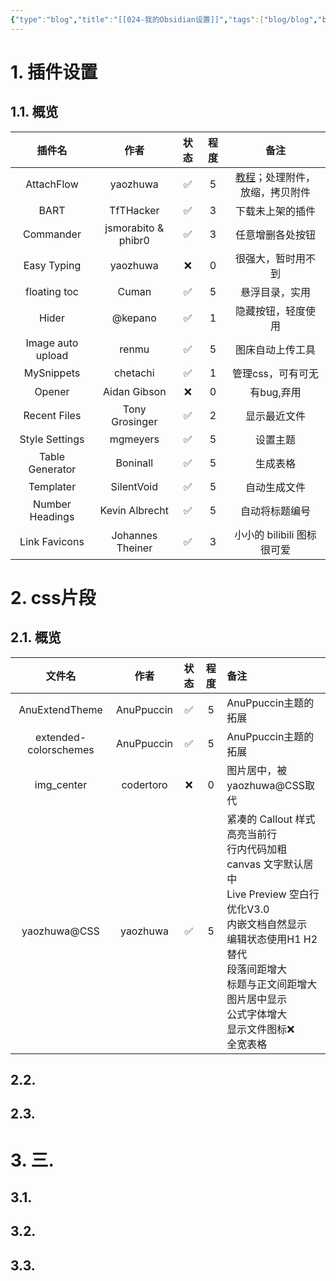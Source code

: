 ```yaml
---
{"type":"blog","title":"[[024-我的Obsidian设置]]","tags":["blog/blog","blog/note","blog/software"],"author":"codertoro","Establish":"2025-02-21","Update":"2025-02-21","dg-publish":true,"permalink":"/Blog/024-我的Obsidian设置/","dgPassFrontmatter":true,"noteIcon":"","created":"2025-02-21T21:41:51.294+08:00","updated":"2025-03-03T20:49:48.810+08:00"}
---
```


# 1. 插件设置
## 1.1. 概览
|        插件名        |         作者          | 状态  | 程度  |                    备注                     |
| :---------------: | :-----------------: | :-: | :-: | :---------------------------------------: |
|    AttachFlow     |      yaozhuwa       |  ✅  |  5  | [教程](https://b23.tv/L5yp4EC)；处理附件，放缩，拷贝附件 |
|       BART        |      TfTHacker      |  ✅  |  3  |                 下载未上架的插件                  |
|     Commander     | jsmorabito & phibr0 |  ✅  |  3  |                 任意增删各处按钮                  |
|    Easy Typing    |      yaozhuwa       |  ❌  |  0  |                 很强大，暂时用不到                 |
|   floating toc    |        Cuman        |  ✅  |  5  |                  悬浮目录，实用                  |
|       Hider       |       @kepano       |  ✅  |  1  |                 隐藏按钮，轻度使用                 |
| Image auto upload |        renmu        |  ✅  |  5  |                 图床自动上传工具                  |
|    MySnippets     |      chetachi       |  ✅  |  1  |                管理css，可有可无                 |
|      Opener       |    Aidan Gibson     |  ❌  |  0  |                  有bug,弃用                  |
|   Recent Files    |   Tony Grosinger    |  ✅  |  2  |                  显示最近文件                   |
|  Style Settings   |      mgmeyers       |  ✅  |  5  |                   设置主题                    |
|  Table Generator  |      Boninall       |  ✅  |  5  |                   生成表格                    |
|     Templater     |     SilentVoid      |  ✅  |  5  |                  自动生成文件                   |
|  Number Headings  |   Kevin Albrecht    |  ✅  |  5  |                  自动将标题编号                  |
|   Link Favicons   |  Johannes Theiner   |  ✅  |  3  |            小小的 bilibili 图标很可爱             |

# 2. css片段
## 2.1. 概览
|          文件名          |     作者     | 状态  | 程度  | 备注                                                                                                                                                                       |
| :-------------------: | :--------: | :-: | :-: | :----------------------------------------------------------------------------------------------------------------------------------------------------------------------- |
|    AnuExtendTheme     | AnuPpuccin |  ✅  |  5  | AnuPpuccin主题的拓展                                                                                                                                                          |
| extended-colorschemes | AnuPpuccin |  ✅  |  5  | AnuPpuccin主题的拓展                                                                                                                                                          |
|      img_center       | codertoro  |  ❌  |  0  | 图片居中，被yaozhuwa@CSS取代                                                                                                                                                     |
|     yaozhuwa@CSS      |  yaozhuwa  |  ✅  |  5  | 紧凑的 Callout 样式<br>高亮当前行<br>行内代码加粗<br>canvas 文字默认居中<br>Live Preview 空白行优化V3.0<br>内嵌文档自然显示<br>编辑状态使用H1 H2 替代<br>段落间距增大<br>标题与正文间距增大<br>图片居中显示<br>公式字体增大<br>显示文件图标❌<br>全宽表格 |

## 2.2. 
## 2.3. 


# 3. 三. 

## 3.1. 

## 3.2. 

## 3.3. 

